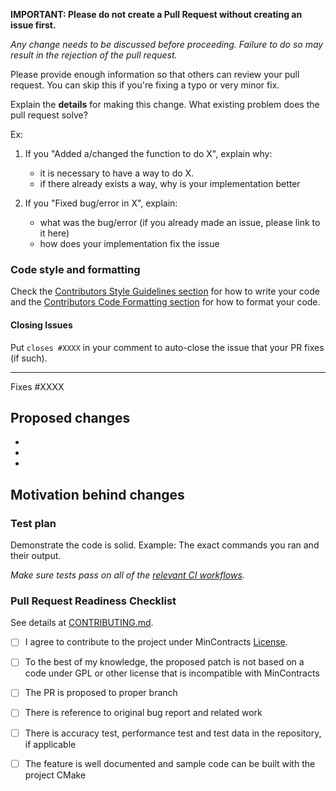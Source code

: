 **IMPORTANT: Please do not create a Pull Request without creating an issue first.**

*Any change needs to be discussed before proceeding. Failure to do so may result
in the rejection of the pull request.*

Please provide enough information so that others can review your pull request. You
can skip this if you're fixing a typo or very minor fix.

Explain the **details** for making this change. What existing problem does the pull
request solve?

Ex:

1. If you "Added a/changed the function to do X", explain why:

    * it is necessary to have a way to do X.
    * if there already exists a way, why is your implementation better

2. If you "Fixed bug/error in X", explain:

    * what was the bug/error (if you already made an issue, please link to it here)
    * how does your implementation fix the issue

### Code style and formatting

Check the [Contributors Style Guidelines section](CONTRIBUTING.md#Style-guidelines)
for how to write your code and the [Contributors Code Formatting section](CONTRIBUTING.md#Code-formatting)
for how to format your code.

#### Closing Issues

Put `closes #XXXX` in your comment to auto-close the issue that your PR fixes
(if such).

---

Fixes #XXXX

## Proposed changes

*
*
*

## Motivation behind changes

### Test plan

Demonstrate the code is solid. Example: The exact commands you ran and their output.

*Make sure tests pass on all of the [relevant CI workflows](https://github.com/jdgarciauc3m/min-contracts/actions).*

### Pull Request Readiness Checklist

See details at [CONTRIBUTING.md](https://github.com/jdgarciauc3m/min-contracts/workflows/CONTRIBUTING.md).

* [ ] I agree to contribute to the project under MinContracts [License](LICENSE).

* [ ] To the best of my knowledge, the proposed patch is not based on a code under
  GPL or other license that is incompatible with MinContracts

* [ ] The PR is proposed to proper branch

* [ ] There is reference to original bug report and related work

* [ ] There is accuracy test, performance test and test data in the repository,
  if applicable

* [ ] The feature is well documented and sample code can be built with the project
  CMake
